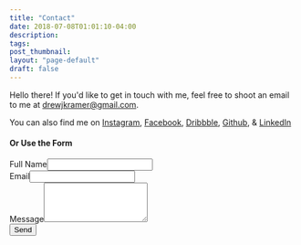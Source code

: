 ```yaml
---
title: "Contact"
date: 2018-07-08T01:01:10-04:00
description:
tags:
post_thumbnail:
layout: "page-default"
draft: false
---
```


Hello there! If you'd like to get in touch with me, feel free to shoot an email to me at [drewjkramer@gmail.com](mailto:drewjkramer@gmail.com). 

You can also find me on [Instagram](https://www.instagram.com/drewkramer), [Facebook](https://www.facebook.com/kramer.drew), [Dribbble](https://www.dribbble.com/drewkramer), [Github](https://www.github.com/drewkramer), & [LinkedIn](https://www.linkedin.com/in/drewjkramer/)

#### Or Use the Form

<form action="https://formspree.io/drewjkramer@email.com" method="POST" class="Form Form--contact">
  <div class="Form__group">
  <label class="Label Form__label small">Full Name</label><input type="text" name="name" class="form-control form-control--text">
  </div>
  <div class="Form__group">
  <label class="Label Form__label small">Email</label><input type="email" name="_replyto" class="form-control form-control--text">
  </div><div class="Form__group">
  <label class="Label Form__label small">Message</label><textarea class="form-control form-control--textearea" name="message" type="text" style="height: 69px;"></textarea>
  </div>
  <div class="Form__group">
  <button type="submit" class="btn btn-secondary btn-submit">Send</button>
  </div>
</form>